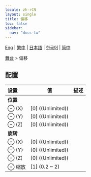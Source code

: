 ```yaml
---
locale: zh-rCN
layout: single
title: 偏移
toc: false
sidebar:
  nav: "docs-tw"
---
```

[Eng](/dancexr/menu/2025.5/stage/offset) | [繁中](/tw/dancexr/menu/2025.5/stage/offset) | [日本語](/jp/dancexr/menu/2025.5/stage/offset) | [한국어](/kr/dancexr/menu/2025.5/stage/offset) | [简中](/zh/dancexr/menu/2025.5/stage/offset)

[舞台](../menu#舞台) > 偏移

## 配置

| 设置 | 值 | 描述 |
| :--- | --- | :--- |
|  **位置** || 
| ⊖ (X) | [0] ((Unlimited)) | 
| ⊖ (Y) | [0] ((Unlimited)) | 
| ⊖ (Z) | [0] ((Unlimited)) | 
|  **旋转** || 
| ⊖ (X) | [0] ((Unlimited)) | 
| ⊖ (Y) | [0] ((Unlimited)) | 
| ⊖ (Z) | [0] ((Unlimited)) | 
| ⊖ 缩放 | [1] (0.2 ~ 2) | 
